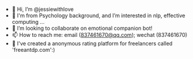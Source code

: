 - 👋 Hi, I’m @jessiewithlove
- 👀 I'm from Psychology background, and I’m interested in nlp, effective computing ...
- 💞️ I’m looking to collaborate on emotional companion bot! 
- 📫 How to reach me: email (837461670@qq.com); wechat (837461670)
- 🌱 I've created a anonymous rating platform for freelancers called 'freeantdp.com':) 

<!---
jessiewithlove/jessiewithlove is a ✨ special ✨ repository because its `README.md` (this file) appears on your GitHub profile.
You can click the Preview link to take a look at your changes.
--->
